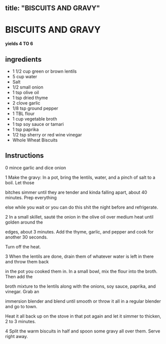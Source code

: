 

title: "BISCUITS AND GRAVY"
---
# BISCUITS AND GRAVY


     

     






#### yields  4 TO 6


## ingredients
* 1 1/2 cup green or brown lentils 
* 5 cup water 
* Salt 
* 1/2 small onion 
* 1 tsp olive oil 
* 1 tsp dried thyme 
* 2 clove garlic 
* 1/8 tsp ground pepper 
* 1 TBL flour 
* 1 cup vegetable broth 
* 1 tsp soy sauce or tamari 
* 1 tsp paprika 
* 1/2 tsp sherry or red wine vinegar 
* Whole Wheat Biscuits 



## Instructions
0 mince garlic and dice onion

1 Make the gravy: In a pot, bring the lentils, water, and a pinch of salt to a boil. Let those

bitches simmer until they are tender and kinda falling apart, about 40 minutes. Prep everything

else while you wait or you can do this shit the night before and refrigerate.

2 In a small skillet, sauté the onion in the olive oil over medium heat until golden around the

edges, about 3 minutes. Add the thyme, garlic, and pepper and cook for another 30 seconds.

Turn off the heat.

3 When the lentils are done, drain them of whatever water is left in there and throw them back

in the pot you cooked them in. In a small bowl, mix the flour into the broth. Then add the

broth mixture to the lentils along with the onions, soy sauce, paprika, and vinegar. Grab an

immersion blender and blend until smooth or throw it all in a regular blender and go to town.

Heat it all back up on the stove in that pot again and let it simmer to thicken, 2 to 3 minutes.

4 Split the warm biscuits in half and spoon some gravy all over them. Serve right away.






